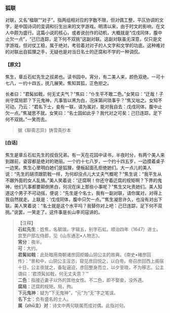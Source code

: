 <script type="text/javascript">
    var head = document.getElementsByTagName('head')[0];
    cssURL = '/public/liao.css';
    linkTag = document.createElement('link');
    linkTag.href = cssURL;
    linkTag.setAttribute('type','text/css');
    linkTag.setAttribute('rel','stylesheet');
    head.appendChild(linkTag);
</script>
### 狐联

对联，又名“楹联”“对子”。指两组相对应的字数不限，但对偶工整，平仄协调的文字，是中国诗词的变调和衍生出来的文字游戏。明清以来，由于时文的影响，在文人中颇为盛行。这篇小说的核心，或者说创作的动机，大概就是“戊戌同体，腹中止欠一点”，“己巳连踪，足下何不双挑”这副对联。这副对联虽无深意，仅只是文字游戏，但对仗工稳，属于绝对，考验着对对子的人文字和文学的功底。这种难对的对联出自狐狸之手，无疑也是对当日名士的迂腐和不学的一种调侃。

#### 【原文】
<section>
焦生，章丘石虹先生之叔弟也。读书园中。宵分，有二美人来，颜色双绝。一可十七八，一约十四五，抚几展笑。焦知其狐，正色拒之。

长者曰：“君髯如戟，何无丈夫气？”焦曰：“仆生平不敢二色。”女笑曰：“迂哉！子尚守腐局耶？下元鬼神，凡事皆以黑为白，况床第间琐事乎？”焦又咄之。女知不可动，乃云：“君名下士，妾有一联，请为属对，能对我自去：戊戌同体，腹中止欠一点。”焦凝思不就。女笑曰：“名士固如此乎？我代对之可矣：己巳连踪，足下何不双挑。”一笑而去。

</section>

> 据《聊斋志异》铸雪斋抄本

#### [白话]
<aside>

焦生是章丘石虹先生的叔伯兄弟。有一天在花园中读书，半夜时分，有两个美人来到跟前，姿容都是绝对的艳丽。一个约十七八岁，一个约十四五岁，一边摸着桌子一边笑。焦生心里明白她们是狐狸，便板起面孔拒绝她们。大一点儿的美人说：“先生的胡须跟箭戟一样，为何却没点儿大丈夫气概呢？”焦生说：“我平生从不跟外面的女人乱搞。”美人笑着说：“迂腐啊！你还守着迂腐的规矩啊？下界的鬼神，他们凡事都要颠倒黑白，何况在床上那些小事呢？”焦生又叱责她们。美人知道这个男子不可动摇，便说：“先生是个名士，我有一副对联，请你属对，对得上我自然就走。上联是：‘戊戌同体，腹中只欠一点。’”焦生凝思许久，也没有对出下联。美人笑着说：“名士就是这个水平吗？我替你对上吧：己巳连踪，足下何不双挑。”说罢，一笑走了。这件事是长山李司寇讲的。

</aside>

> 【注释】  
<b>石虹先生</b>：姓焦，名毓瑞，字辑五，别字石虹。顺治四年（1647）进士。宫至户部左侍郎，见《山东通志•人物志》。  
<b>宵分</b>：夜半。  
<b>可</b>：大约。  
<b>君髯如戟</b>：此处暗用南朝诸彦回拒婚山阴公主的故典。《南史•褚彦回传》：“景和中，山阴公主淫恣，窥见彦回悦之，以白帝。帝召彦回西上阁宿十日，公主夜就之，备耻逼迫，彦回整身而立，以夕至晓，不为移志。公主谓曰：‘君须髯如戟，何无丈夫意？’”  
<b>二色</b>：指接近妻子以外的其他女性。不二色，即不娶妾，没外遇。  
<b>腐局</b>：迂腐的规矩。局，拘。  
<b>下元鬼神</b>：疑为“下无鬼神”，“元”为“无”字之笔误。  
<b>名下士</b>：负有盛名的士人。  
<b>属（zhǔ主）对</b>：诗文中两句联属而成对偶。此指对句。  
